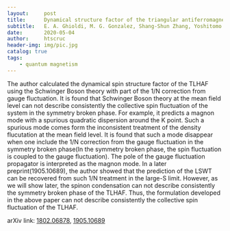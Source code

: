 ```yaml
---
layout:     post
title:      Dynamical structure factor of the triangular antiferromagnet: the Schwinger boson theory beyond the mean field approach
subtitle:   E. A. Ghioldi, M. G. Gonzalez, Shang-Shun Zhang, Yoshitomo Kamiya, L. O. Manuel, A. E. Trumper and C. D. Batista
date:       2020-05-04
author:     htscruc
header-img: img/pic.jpg
catalog: true
tags:
    - quantum magnetism
---
```


The author calculated the dynamical spin structure factor of the TLHAF using the Schwinger Boson theory with part of the 1/N correction from gauge fluctuation. It is found that Schwinger Boson theory at the mean field level can not describe consistently the collective spin fluctuation of the system in the symmetry broken phase. For example, it predicts a magnon mode with a spurious quadratic dispersion around the K point. Such a spurious mode comes form the inconsistent treatment of the density flucutation at the mean field level. It is found that such a mode disappear when one include the 1/N correction from the gauge fluctuation in the symmetry broken phase(In the symmetry broken phase, the spin fluctuation is coupled to the gauge fluctuation). The pole of the gauge fluctuation propagator is interpreted as the magnon mode. In a later preprint(1905.10689), the author showed that the prediction of the LSWT can be recovered from such 1/N treatment in the large-S limit. However, as we will show later, the spinon condensation can not describe consistently the symmetry broken phase of the TLHAF. Thus, the formulation developed in the above paper can not describe consistently the collective spin fluctuation of the TLHAF. 

arXiv link: [1802.06878](https://arxiv.org/abs/1802.06878v4), [1905.10689](https://arxiv.org/abs/1905.10689v3)




